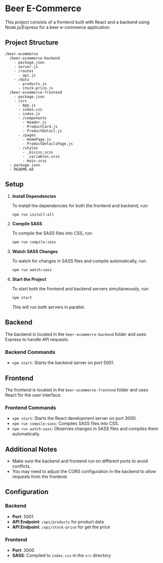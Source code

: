 # Beer E-Commerce

This project consists of a frontend built with React and a backend using Node.js/Express for a beer e-commerce application.

## Project Structure

```
/beer-ecommerce
  /beer-ecommerce-backend
    - package.json
    - server.js
    - /routes
      - api.js
    - /data
      - products.js
      - stock-price.js
  /beer-ecommerce-frontend
    - package.json
    - /src
      - App.js
      - index.css
      - index.js
      - /components
        - Header.js
        - ProductCard.js
        - ProductDetail.js
      - /pages
        - HomePage.js
        - ProductDetailsPage.js
      - /styles
        - _mixins.scss
        - _variables.scss
        - main.scss
  - package.json
  - README.md
```

## Setup

1. **Install Dependencies**

   To install the dependencies for both the frontend and backend, run:

   ```bash
   npm run install:all
   ```

2. **Compile SASS**

   To compile the SASS files into CSS, run:

   ```bash
   npm run compile:sass
   ```

3. **Watch SASS Changes**

   To watch for changes in SASS files and compile automatically, run:

   ```bash
   npm run watch:sass
   ```

4. **Start the Project**

   To start both the frontend and backend servers simultaneously, run:

   ```bash
   npm start
   ```

   This will run both servers in parallel.

## Backend

The backend is located in the `beer-ecommerce-backend` folder and uses Express to handle API requests.

### Backend Commands

- `npm start`: Starts the backend server on port 5001.

## Frontend

The frontend is located in the `beer-ecommerce-frontend` folder and uses React for the user interface.

### Frontend Commands

- `npm start`: Starts the React development server on port 3000.
- `npm run compile:sass`: Compiles SASS files into CSS.
- `npm run watch:sass`: Observes changes in SASS files and compiles them automatically.

## Additional Notes

- Make sure the backend and frontend run on different ports to avoid conflicts.
- You may need to adjust the CORS configuration in the backend to allow requests from the frontend.

## Configuration

### Backend

- **Port**: 5001
- **API Endpoint**: `/api/products` for product data
- **API Endpoint**: `/api/stock-price` for get the price

### Frontend

- **Port**: 3000
- **SASS**: Compiled to `index.css` in the `src` directory
